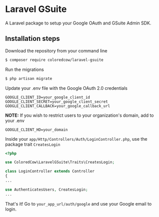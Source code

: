 # Laravel GSuite
A Laravel package to setup your Google OAuth and GSuite Admin SDK.

## Installation steps
Download the repository from your command line
```sh
$ composer require coloredcow/laravel-gsuite
```

Run the migrations
```sh
$ php artisan migrate
```

Update your .env file with the Google OAuth 2.0 credentials
```
GOOGLE_CLIENT_ID=your_google_client_id
GOOGLE_CLIENT_SECRET=your_google_client_secret
GOOGLE_CLIENT_CALLBACK=your_google_callback_url
```

**NOTE:** If you wish to restrict users to your organization's domain, add to your .env
```
GOOGLE_CLIENT_HD=your_domain
```

Inside your `app/Http/Controllers/Auth/LoginController.php`, use the package trait `CreatesLogin`
```php
<?php

use ColoredCow\LaravelGSuite\Traits\CreatesLogin;

class LoginController extends Controller
{
...

use AuthenticatesUsers, CreatesLogin;
...
```

That's it! Go to `your_app_url/auth/google` and use your Google email to login.
